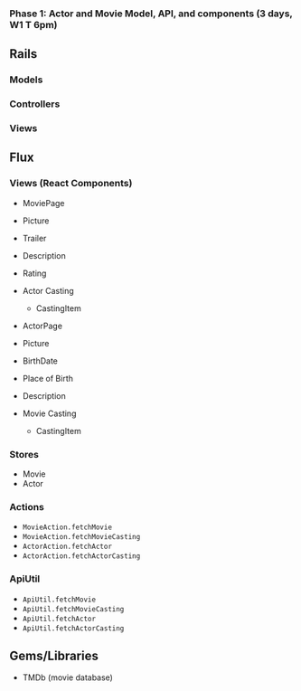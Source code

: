 ### Phase 1: Actor and Movie Model, API, and components (3 days, W1 T 6pm)

## Rails
### Models

### Controllers

### Views

## Flux
### Views (React Components)
* MoviePage
* Picture
* Trailer
* Description
* Rating
* Actor Casting
  - CastingItem

* ActorPage  
* Picture
* BirthDate
* Place of Birth
* Description
* Movie Casting
  - CastingItem

### Stores
* Movie
* Actor


### Actions
* `MovieAction.fetchMovie`
* `MovieAction.fetchMovieCasting`
* `ActorAction.fetchActor`
* `ActorAction.fetchActorCasting`

### ApiUtil
* `ApiUtil.fetchMovie`
* `ApiUtil.fetchMovieCasting`
* `ApiUtil.fetchActor`
* `ApiUtil.fetchActorCasting`


## Gems/Libraries
* TMDb (movie database)
